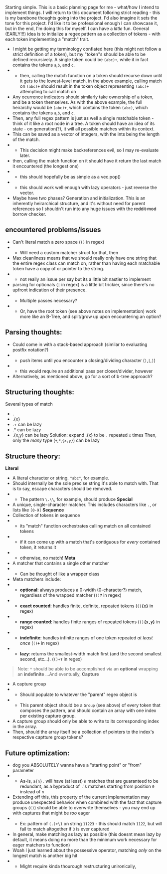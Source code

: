 Starting simple. This is a basic planning page for me - what/how I intend to implement things. I will return to this document folloring strict reading - this is my barebone thoughts going into the project.
I'd also imagine it sets the tone for this project. I'd like it to be professional enough I can showcase it, but in the end, I'm doing this for myself. I can have a *little* fun.
General (EARLY!!!) idea is to initialize a regex pattern as a collection of tokens - with each token implementing a "match" trait.
- I might be getting my terminology conflated here (this might not follow a strict definition of a token), but my "token"s should be able to be defined recursively. A single token could be `(abc)+`, while it in fact contains the tokens `a`,`b`, and `c`.
- - then, calling the match function on a token should recurse down until it gets to the lowest-level match. in the above example, calling match on `(abc)+` should result in the token object representing `(abc)+` attempting to call match on 
- Any ocurrence indicators should similarly take ownership of a token, and be a token themselves. As with the above example, the full heirarchy would be `(abc)+`, which contains the token `(abc)`, which contains the tokens `a`,`b`, and `c`.
- Then, any full regex pattern is just as well a single matchable token - think of it like a root node in a tree.
A token should have an idea of its state - on generation(?), it will all possible matches within its context.
- This can be saved as a vector of integers, with the ints being the length of the match.
- - This decision might make backreferences evil, so I may re-evaluate later.
- then, calling the match function on it should have it return the last match it encountered (the longest one)
- - this should hopefully be as simple as a vec.pop()
- - this should work well enough with lazy operators - just reverse the vector.
- Maybe have two phases? Generation and initialization.
This is an inherently heirarchical structure, and it's without need for parent references so I shouldn't run into any huge issues with the ~~reddit mod~~ borrow checker.

## encountered problems/issues
- Can't literal match a zero space (`()` in regex)
- - Will need a custom matcher struct for that, then
- Max cleanliness means that we should really only have one string that the entire regex class can match on, rather than having each matchable token have a copy of or pointer to the string.
- - not really an issue per say but its a little bit nastier to implement
- parsing for optionals (`|` in regex) is a little bit trickier, since there's no upfront indication of their presence. 
- - Multiple passes necessary?
- - Or, have the root token (see above notes on implementation) work more like an B-Tree, and split/grow up upon encountering an option?

## Parsing thoughts:
- Could come in with a stack-based approach (similar to evaluating postfix notation?)
- - push items until you encounter a closing/dividing character (`)`,`|`,`]`)
- - this would require an additional pass per closer/divider, however
- Alternatively, as mentioned above, go for a sort of b-tree approach? 

## Structuring thoughts:
Several types of match
- .
- .{x}
- .+ can be lazy
- .* can be lazy
- .{x,y} can be lazy
Solution: expand .{x} to be `.` repeated `x` times
Then, only the *many* type (`+`,`*`,`{x,y}`) can be lazy


## Structure theory:
**Literal**
- A literal character or string. `"abc"`, for example.
- Should internally be the sole precise string it's able to match with. That is to say, escape characters should be removed.
- - The pattern `\.\\`, for example, should produce 
**Special**
- A unique, single-character matcher. This includes characters like `.`, or lists like `[0-9]`
**Sequence**
- Collection of tokens in sequence
- - its "match" function orchestrates calling match on all contained tokens
- - if it can come up with a match that's contiguous for *every* contained token, it returns it
- - otherwise, no match!
**Meta**
- A matcher that contains a single other matcher
- - Can be thought of like a wrapper class
- Meta matchers include:
- - **optional**: always produces a 0-width (0-character?) match, regardless of the wrapped matcher (`()`**`?`** in regex)
- - **exact counted**: handles finite, definite, repeated tokens (`()`**`{x}`** in regex)
- - **range counted**: handles finite ranges of repeated tokens (`()`**`{x,y}`** in regex)
- - **indefinite**: handles infinite ranges of one token repeated *at least once* (`()`**`+`** in regex)
- - **lazy**: returns the smallest-width match first (and the second smallest second, etc...). (`()+`**`?`** in regex)
> Note: `*` should be able to be accomplished via an **optional** wrapping an **indefinite**
...And eventually, **Capture**
- A capture group
- - Should populate to whatever the "parent" regex object is
- - This parent object should be a `Group` (see above) of every token that composes the pattern, and should contain an array with one index per existing capture group.
- A capture group should only be able to write to its corresponding index in the array.
- Then, should the array itself be a collection of pointers to the index's respective captture group tokens?

## Future optimization:
- dog you ABSOLUTELY wanna have a "starting point" or "from" parameter
- - As-is, `a{n}.` will have (at least) `n` matches that are guaranteed to be redundant, as a byproduct of `.`'s matches starting from position `0` instead of `n`
- Extending off this, this property of the current implementation may produce unexpected behavior when combined with the fact that capture groups (`()`) should be able to overwrite themselves - you may end up with captures that might be *too* eager
- - Ex: pattern of `(.)+\1` on string `11223` - this should match `1122`, but will fail to match altogether if `3` is ever captured
- In general, make matching as lazy as possible (this doesnt mean lazy by default, it means doing no more than the minimum work necessary for eager matchers to function)
- Woah I just learned about the possessive operator, matching *only* on the longest match is another big hit
- - Might require kinda thourough restructuring unironically, 